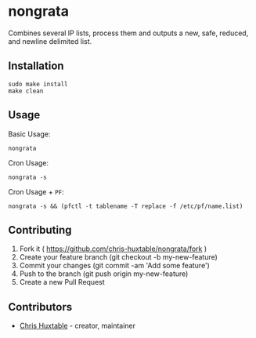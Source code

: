 # nongrata

Combines several IP lists, process them and outputs a new, safe, reduced, and newline delimited list.

## Installation

```
sudo make install
make clean
```

## Usage

Basic Usage:
```
nongrata
```

Cron Usage:
```
nongrata -s
```

Cron Usage + `PF`:
```
nongrata -s && (pfctl -t tablename -T replace -f /etc/pf/name.list)
```

## Contributing

1. Fork it ( https://github.com/chris-huxtable/nongrata/fork )
2. Create your feature branch (git checkout -b my-new-feature)
3. Commit your changes (git commit -am 'Add some feature')
4. Push to the branch (git push origin my-new-feature)
5. Create a new Pull Request

## Contributors

- [Chris Huxtable](https://github.com/chris-huxtable) - creator, maintainer
